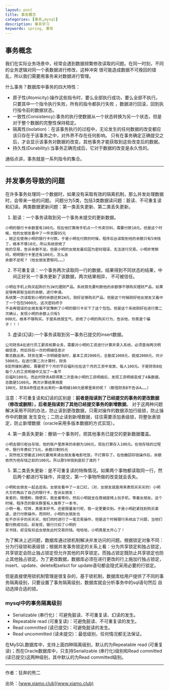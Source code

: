 ```yaml
---
layout: post
title: 事务概念
categories: [事务,mysql]
description: 事务学习
keywords: spring, 事务 
---
```

## 事务概念
我们在实际业务场景中，经常会遇到数据频繁修改读取的问题。在同一时刻，不同的业务逻辑对同一个表数据进行修改，这种冲突
很可能造成数据不可挽回的错乱，所以我们需要用事务来对数据进行管理。


什么事务？数据库中事务的四大特性：

 - 原子性(Atomicity):操作这些指令时，要么全部执行成功，要么全部不执行。只要其中一个指令执行失败，所有的指令都执行失败                    ，数据进行回滚，回到执行指令前的数据状态。
 - 一致性(Consistency):事务的执行使数据从一个状态转换为另一个状态，但是对于整个数据的完整性保持稳定。
 - 隔离性(Isolation)：在该事务执行的过程中，无论发生的任何数据的改变都应该只存在于该事务之中，对外界不存在任何影响。                   只有在事务确定正确提交之后，才会显示该事务对数据的改变。其他事务才能获取到这些改变后的数据。
 - 持久性(Durability):当事务正确完成后，它对于数据的改变是永久性的。

通俗点讲，事务就是一系列指令的集合。


----------


## 并发事务导致的问题

在许多事务处理同一个数据时，如果没有采取有效的隔离机制，那么并发处理数据时，会带来一些的问题。
问题分为5类，包括3类数据读问题：脏读、不可重复读和幻读。两类数据更新问题：第一类丢失更新、第二类丢失更新。

 1. 脏读：一个事务读取到另一个事务未提交的更新数据。
  
``` 
小明的银行卡余额里有100元。现在他打算用手机点一个外卖饮料，需要付款10元。但是这个时候，他的女朋友看中了一件衣服95元  
，她正在使用小明的银行卡付款。于是小明在付款的时候，程序后台读取到他的余额只有5块钱了，根本不够10元，所以系统拒绝了
他的交易，告诉余额不足。但是小明的女朋友最后因为密码错误，无法进行交易。小明非常郁闷，明明银行卡里还有100元，怎么会 
余额不足呢？（他女朋友更郁闷。。。）
```
 2. 不可重复读：一个事务两次读取同一行的数据，结果得到不同状态的结果，中间正好另一个事务更新了该数据，两次结果相异，
    不可被信任。
```
小明在手机上购买起购价为1W元理财产品。系统首先要判断他的余额够不够购买理财产品，如果足够再获取当前的余额，进行申请。
系统第一次读取到小明的余额还剩1W元，刚好足够购买产品。但是这个时候刚好他女朋友又看中了一个包包5000元，这次密码终于
不会再错误的女朋友毫不犹豫刷了小明的银行卡买下了这个包包。但是这个系统刚好在进行第二次确认，发现小明的余额上只有5
000元，根本不够购买。于是系统很生气，拒绝了小明的购买行为，告诉他，你真是个骗子！！！
```
 3. 虚读(幻读):一个事务读取到另一事务已提交的insert数据。
 

```  
公司财务A在进行员工薪资核算业务，需要对小明的工资进行计算并录入系统，必须查询两次明细信息，然后将后一次的明细信息计
算总数出来。财务在第一次明细查询时，基本工资2000元，全勤奖1000元，提成2000元，共计5000元。在进行第二次计算时，财务
B突然接到通知，需要把下个月的节日福利也在这个月的工资中发放，每人100元。于是财务B在每个人的工资明细中又加了一条节
日福利100元。而此时财务A获得第二次查询小明的工资明细后，发现工资明细变成了4条数据，总数是5100元。两次计算结果相差
100元，财务A奇怪这多出来的一条明细100元是哪里来的呢？（都怪财务B不告诉A。。。）
```

注意：不可重复读和幻读的区别是：**前者是指读到了已经提交的事务的更改数据（修改或删除），后者是指读到了其他已经提交事务的新增数据**。
对于这两种问题解决采用不同的办法，防止读到更改数据，只需对操作的数据添加行级锁，防止操作中的数据
发生变化；二防止读到新增数据，往往需要添加表级锁，将整张表锁定，防止新增数据（oracle采用多版本数据的方式实现）。
    
    
 4.  第一类丢失更新：撤销一个事务时，把其他事务已提交的更新数据覆盖。


```  
小明去银行柜台存钱，他的账户里原来的余额为100元，现在打算存入100元。在他存钱的过程中，银行年费扣了5元，余额只剩95元
。突然他又想着这100元要用来请女朋友看电影吃饭，不打算存了。在他撤回存钱操作后，余额依然为他存钱之前的100元。所以那5块钱到底扣了谁的？
```


 5.  第二类丢失更新：是不可重复读的特殊情况。如果两个事物都读取同一行，然后两个都进行写操作，并提交，第一个事物所做的改变就会丢失。
 

``` 
小明和女朋友一起去逛街。女朋友看中了一支口红，（对，女朋友就是用来表现买买买的）小明大方的掏出了自己的银行卡，告诉女朋友：
亲爱的，随便刷，随便买，我坐着等你。然后小明就坐在商城座椅上玩手机，等着女朋友。这个时候，程序员的聊天群里有人推荐了一本书，
小明一看，哎呀，真是本好书，还是限量发行呢，我一定更要买到。于是小明赶紧找到购买渠道，进行付款操作。而同时，小明的女朋友也
在不亦乐乎的买买买，他们同时进行了一笔交易操作，但是这个时候银行系统出了问题，当他们都付款成功后，却发现，银行只扣了小明的
买书钱，却没有扣去女朋友此时交易的钱。哈哈哈，小明真是太开心了！
```

为了解决上述问题，数据库通过锁机制解决并发访问的问题。根据锁定对象不同：分为行级锁和表级锁；根据并发事务锁定的关系上看：分为共享锁定和独占锁定，
共享锁定会防止独占锁定但允许其他的共享锁定。而独占锁定既防止共享锁定也防止其他独占锁定。为了更改数据，数据库必须在进行更改的行上施加行独占锁定，
insert、update、delete和selsct for update语句都会隐式采用必要的行锁定。

但是直接使用锁机制管理是很复杂的，基于锁机制，数据库给用户提供了不同的事务隔离级别，只要设置了事务隔离级别，数据库就会分析事务中的sql语句然后
自动选择合适的锁。
 
### mysql中的事务隔离级别
    

 - Serializable (串行化)：可避免脏读、不可重复读、幻读的发生。
 - Repeatable read (可重复读)：可避免脏读、不可重复读的发生。
 - Read committed (读已提交)：可避免脏读的发生。
 - Read uncommitted (读未提交)：最低级别，任何情况都无法保证。
 
在MySQL数据库中，支持上面四种隔离级别，默认的为Repeatable read (可重复读)；而在Oracle数据库中，只支持Serializable (串行化)级别和Read committed (读已提交)这两种级别，其中默认的为Read committed级别。

----------

作者：狂奔的熊二   

出处：[www.xiamo.club](www.xiamo.club)